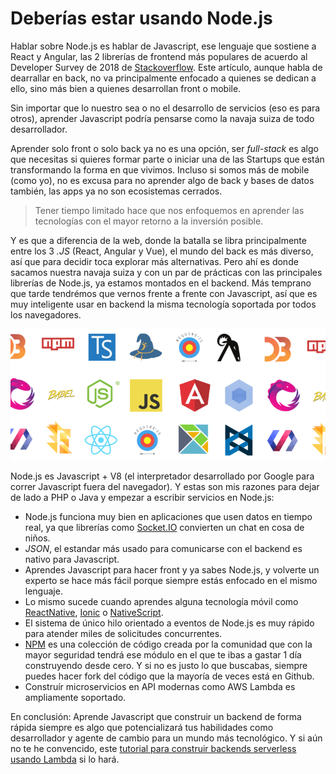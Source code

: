 <meta name="date" content="Apr 7, 2019" />
<meta name="image" content="https://github.com/cjortegon/camiloortegon-public/raw/master/seo/lambda_js.png" />
<meta name="language" content="es" />

# Deberías estar usando Node.js

Hablar sobre Node.js es hablar de Javascript, ese lenguaje que sostiene a React y Angular, las 2 librerías de frontend más populares de acuerdo al Developer Survey de 2018 de [Stackoverflow](https://insights.stackoverflow.com/survey/2018). Este artículo, aunque habla de dearrallar en back, no va principalmente enfocado a quienes se dedican a ello, sino más bien a quienes desarrollan front o mobile.

Sin importar que lo nuestro sea o no el desarrollo de servicios (eso es para otros), aprender Javascript podría pensarse como la navaja suiza de todo desarrollador.

Aprender solo front o solo back ya no es una opción, ser _full-stack_ es algo que necesitas si quieres formar parte o iniciar una de las Startups que están transformando la forma en que vivimos. Incluso si somos más de mobile (como yo), no es excusa para no aprender algo de back y bases de datos también, las apps ya no son ecosistemas cerrados.

> Tener tiempo limitado hace que nos enfoquemos en aprender las tecnologías con el mayor retorno a la inversión posible.

Y es que a diferencia de la web, donde la batalla se libra principalmente entre los 3 _.JS_ (React, Angular y Vue), el mundo del back es más diverso, así que para decidir toca explorar más alternativas. Pero ahí es donde sacamos nuestra navaja suiza y con un par de prácticas con las principales librerías de Node.js, ya estamos montados en el backend. Más temprano que tarde tendrémos que vernos frente a frente con Javascript, así que es muy inteligente usar en backend la misma tecnología soportada por todos los navegadores.

![;;](https://github.com/cjortegon/camiloortegon-public/raw/master/post/2019/media/js_environment.png)

Node.js es Javascript + V8 (el interpretador desarrollado por Google para correr Javascript fuera del navegador). Y estas son mis razones para dejar de lado a PHP o Java y empezar a escribir servicios en Node.js:

* Node.js funciona muy bien en aplicaciones que usen datos en tiempo real, ya que librerías como [Socket.IO](https://socket.io) convierten un chat en cosa de niños.
* _JSON_, el estandar más usado para comunicarse con el backend es nativo para Javascript.
* Aprendes Javascript para hacer front y ya sabes Node.js, y volverte un experto se hace más fácil porque siempre estás enfocado en el mismo lenguaje.
* Lo mismo sucede cuando aprendes alguna tecnología móvil como [ReactNative](https://facebook.github.io/react-native/), [Ionic](https://ionicframework.com/) o [NativeScript](https://www.nativescript.org/vue).
* El sistema de único hilo orientado a eventos de Node.js es muy rápido para atender miles de solicitudes concurrentes.
* [NPM](https://www.npmjs.com/) es una colección de código creada por la comunidad que con la mayor seguridad tendrá ese módulo en el que te ibas a gastar 1 día construyendo desde cero. Y si no es justo lo que buscabas, siempre puedes hacer fork del código que la mayoría de veces está en Github.
* Construír microservicios en API modernas como AWS Lambda es ampliamente soportado.

En conclusión: Aprende Javascript que construir un backend de forma rápida siempre es algo que potencializará tus habilidades como desarrollador y agente de cambio para un mundo más tecnológico. Y si aún no te he convencido, este [tutorial para construir backends serverless usando Lambda](/blog/2019/no-necesitas-un-servidor-usa-lambda) si lo hará.